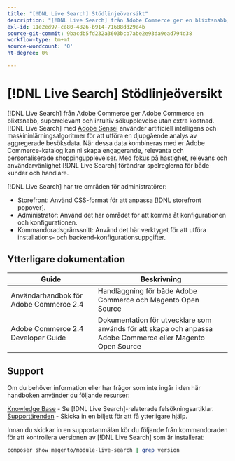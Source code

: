 ```yaml
---
title: "[!DNL Live Search] Stödlinjeöversikt"
description: "[!DNL Live Search] från Adobe Commerce ger en blixtsnabb, superrelevant och intuitiv sökupplevelse."
exl-id: 11e2ed97-ce80-4826-b914-71688dd29e4b
source-git-commit: 9bacdb5fd232a3603bcb7abe2e93da9ead794d38
workflow-type: tm+mt
source-wordcount: '0'
ht-degree: 0%

---
```


# [!DNL Live Search] Stödlinjeöversikt

[!DNL Live Search] från Adobe Commerce ger Adobe Commerce en blixtsnabb, superrelevant och intuitiv sökupplevelse utan extra kostnad. [!DNL Live Search] med [Adobe Sensei](https://www.adobe.com/sensei.html) använder artificiell intelligens och maskininlärningsalgoritmer för att utföra en djupgående analys av aggregerade besöksdata. När dessa data kombineras med er Adobe Commerce-katalog kan ni skapa engagerande, relevanta och personaliserade shoppingupplevelser. Med fokus på hastighet, relevans och användarvänlighet [!DNL Live Search] förändrar spelreglerna för både kunder och handlare.

[!DNL Live Search] har tre områden för administratörer:

* Storefront: Använd CSS-format för att anpassa [!DNL storefront popover].
* Administratör: Använd det här området för att komma åt konfigurationen och konfigurationen.
* Kommandoradsgränssnitt: Använd det här verktyget för att utföra installations- och backend-konfigurationsuppgifter.

## Ytterligare dokumentation

| Guide | Beskrivning |
|--- |--- |
| Användarhandbok för Adobe Commerce 2.4 | Handläggning för både Adobe Commerce och Magento Open Source |
| Adobe Commerce 2.4 Developer Guide | Dokumentation för utvecklare som används för att skapa och anpassa Adobe Commerce eller Magento Open Source |

## Support

Om du behöver information eller har frågor som inte ingår i den här handboken använder du följande resurser:

[Knowledge Base](https://experienceleague.adobe.com/docs/commerce-knowledge-base/kb/overview.html) - Se [!DNL Live Search]-relaterade felsökningsartiklar.
[Supportärenden](https://experienceleague.adobe.com/docs/commerce-knowledge-base/kb/help-center-guide/magento-help-center-user-guide.html#submit-ticket) - Skicka in en biljett för att få ytterligare hjälp.

Innan du skickar in en supportanmälan kör du följande från kommandoraden för att kontrollera versionen av [!DNL Live Search] som är installerat:

```bash
composer show magento/module-live-search | grep version
```
